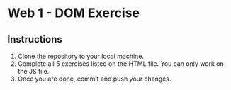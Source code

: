 # Web 1 - DOM Exercise

## Instructions

1. Clone the repository to your local machine.
2. Complete all 5 exercises listed on the HTML file. You can only work on the JS file.
3. Once you are done, commit and push your changes.
